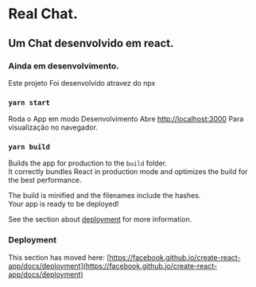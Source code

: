 # Real Chat.
## Um Chat desenvolvido em react.
### Ainda em desenvolvimento.

Este projeto Foi desenvolvido atravez do npx

### `yarn start`

Roda o App em modo Desenvolvimento
Abre [http://localhost:3000](http://localhost:3000) Para visualização no navegador.


### `yarn build`

Builds the app for production to the `build` folder.\
It correctly bundles React in production mode and optimizes the build for the best performance.

The build is minified and the filenames include the hashes.\
Your app is ready to be deployed!

See the section about [deployment](https://facebook.github.io/create-react-app/docs/deployment) for more information.

### Deployment

This section has moved here: [https://facebook.github.io/create-react-app/docs/deployment](https://facebook.github.io/create-react-app/docs/deployment)

